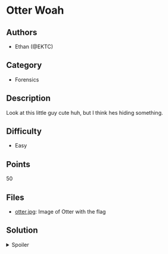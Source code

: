 # Otter Woah

## Authors
- Ethan (@EKTC)

## Category
- Forensics

## Description

Look at this little guy cute huh, but I think hes hiding something.


## Difficulty
- Easy

## Points
50

## Files
- [otter.jpg](./_ctfd/files/otter.jpg): Image of Otter with the flag


## Solution
<details>
<summary>Spoiler</summary>

### Walkthrough
1. Find the flag by checking the properties and looking at the title / description of the image

### Flag
`BEGINNER{WH3RE_aM_I?}`
</details>

